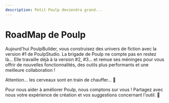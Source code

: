 ```yaml
---
description: Petit Poulp deviendra grand...
---
```


# RoadMap de Poulp

Aujourd'hui PoulpBuilder, vous construisez des univers de fiction avec la version \#1 de PoulpStudio. La brigade de Poulp ne compte pas en restez là... Elle travaille déjà à la version \#2, \#3... et remue ses méninges pour vous offrir de nouvelles fonctionnalités, des outils plus performants et une meilleure collaboration ! 

Attention... les cerveaux sont en train de chauffer... 🤯

Pour nous aider à améliorer Poulp, nous comptons sur vous ! Partagez avec nous votre expérience de création et vos suggestions concernant l'outil.  🤝

